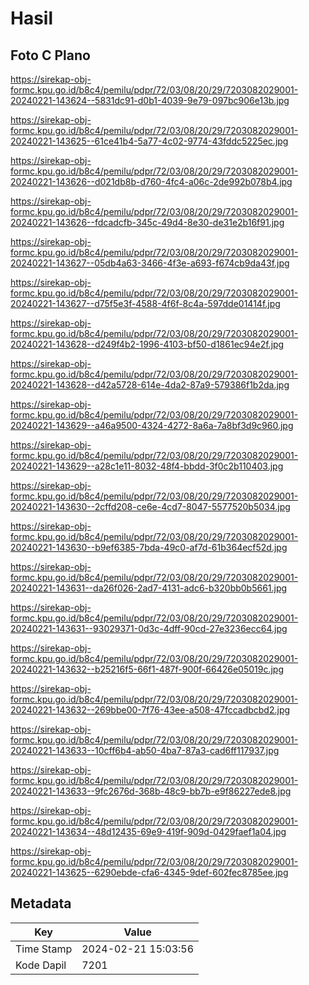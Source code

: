 # Hasil

## Foto C Plano

https://sirekap-obj-formc.kpu.go.id/b8c4/pemilu/pdpr/72/03/08/20/29/7203082029001-20240221-143624--5831dc91-d0b1-4039-9e79-097bc906e13b.jpg

https://sirekap-obj-formc.kpu.go.id/b8c4/pemilu/pdpr/72/03/08/20/29/7203082029001-20240221-143625--61ce41b4-5a77-4c02-9774-43fddc5225ec.jpg

https://sirekap-obj-formc.kpu.go.id/b8c4/pemilu/pdpr/72/03/08/20/29/7203082029001-20240221-143626--d021db8b-d760-4fc4-a06c-2de992b078b4.jpg

https://sirekap-obj-formc.kpu.go.id/b8c4/pemilu/pdpr/72/03/08/20/29/7203082029001-20240221-143626--fdcadcfb-345c-49d4-8e30-de31e2b16f91.jpg

https://sirekap-obj-formc.kpu.go.id/b8c4/pemilu/pdpr/72/03/08/20/29/7203082029001-20240221-143627--05db4a63-3466-4f3e-a693-f674cb9da43f.jpg

https://sirekap-obj-formc.kpu.go.id/b8c4/pemilu/pdpr/72/03/08/20/29/7203082029001-20240221-143627--d75f5e3f-4588-4f6f-8c4a-597dde01414f.jpg

https://sirekap-obj-formc.kpu.go.id/b8c4/pemilu/pdpr/72/03/08/20/29/7203082029001-20240221-143628--d249f4b2-1996-4103-bf50-d1861ec94e2f.jpg

https://sirekap-obj-formc.kpu.go.id/b8c4/pemilu/pdpr/72/03/08/20/29/7203082029001-20240221-143628--d42a5728-614e-4da2-87a9-579386f1b2da.jpg

https://sirekap-obj-formc.kpu.go.id/b8c4/pemilu/pdpr/72/03/08/20/29/7203082029001-20240221-143629--a46a9500-4324-4272-8a6a-7a8bf3d9c960.jpg

https://sirekap-obj-formc.kpu.go.id/b8c4/pemilu/pdpr/72/03/08/20/29/7203082029001-20240221-143629--a28c1e11-8032-48f4-bbdd-3f0c2b110403.jpg

https://sirekap-obj-formc.kpu.go.id/b8c4/pemilu/pdpr/72/03/08/20/29/7203082029001-20240221-143630--2cffd208-ce6e-4cd7-8047-5577520b5034.jpg

https://sirekap-obj-formc.kpu.go.id/b8c4/pemilu/pdpr/72/03/08/20/29/7203082029001-20240221-143630--b9ef6385-7bda-49c0-af7d-61b364ecf52d.jpg

https://sirekap-obj-formc.kpu.go.id/b8c4/pemilu/pdpr/72/03/08/20/29/7203082029001-20240221-143631--da26f026-2ad7-4131-adc6-b320bb0b5661.jpg

https://sirekap-obj-formc.kpu.go.id/b8c4/pemilu/pdpr/72/03/08/20/29/7203082029001-20240221-143631--93029371-0d3c-4dff-90cd-27e3236ecc64.jpg

https://sirekap-obj-formc.kpu.go.id/b8c4/pemilu/pdpr/72/03/08/20/29/7203082029001-20240221-143632--b25216f5-66f1-487f-900f-66426e05019c.jpg

https://sirekap-obj-formc.kpu.go.id/b8c4/pemilu/pdpr/72/03/08/20/29/7203082029001-20240221-143632--269bbe00-7f76-43ee-a508-47fccadbcbd2.jpg

https://sirekap-obj-formc.kpu.go.id/b8c4/pemilu/pdpr/72/03/08/20/29/7203082029001-20240221-143633--10cff6b4-ab50-4ba7-87a3-cad6ff117937.jpg

https://sirekap-obj-formc.kpu.go.id/b8c4/pemilu/pdpr/72/03/08/20/29/7203082029001-20240221-143633--9fc2676d-368b-48c9-bb7b-e9f86227ede8.jpg

https://sirekap-obj-formc.kpu.go.id/b8c4/pemilu/pdpr/72/03/08/20/29/7203082029001-20240221-143634--48d12435-69e9-419f-909d-0429faef1a04.jpg

https://sirekap-obj-formc.kpu.go.id/b8c4/pemilu/pdpr/72/03/08/20/29/7203082029001-20240221-143625--6290ebde-cfa6-4345-9def-602fec8785ee.jpg


## Metadata

| Key        | Value               |
| ---------- | ------------------- |
| Time Stamp | 2024-02-21 15:03:56 |
| Kode Dapil | 7201                |



